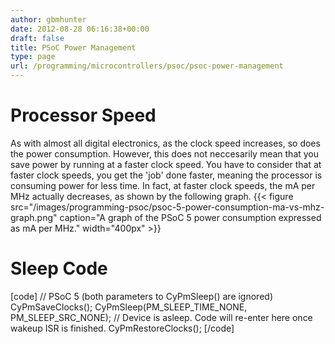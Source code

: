 ```yaml
---
author: gbmhunter
date: 2012-08-28 06:16:38+00:00
draft: false
title: PSoC Power Management
type: page
url: /programming/microcontrollers/psoc/psoc-power-management
---
```


# Processor Speed

As with almost all digital electronics, as the clock speed increases, so does the power consumption. However, this does not neccesarily mean that you save power by running at a faster clock speed. You have to consider that at faster clock speeds, you get the 'job' done faster, meaning the processor is consuming power for less time. In fact, at faster clock speeds, the mA per MHz actually decreases, as shown by the following graph. {{< figure src="/images/programming-psoc/psoc-5-power-consumption-ma-vs-mhz-graph.png" caption="A graph of the PSoC 5 power consumption expressed as mA per MHz."  width="400px" >}}

# Sleep Code

[code] // PSoC 5 (both parameters to CyPmSleep() are ignored) CyPmSaveClocks(); CyPmSleep(PM_SLEEP_TIME_NONE, PM_SLEEP_SRC_NONE); // Device is asleep. Code will re-enter here once wakeup ISR is finished. CyPmRestoreClocks(); [/code]
